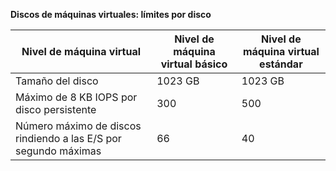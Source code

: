 **Discos de máquinas virtuales: límites por disco**

 Nivel de máquina virtual | Nivel de máquina virtual básico | Nivel de máquina virtual estándar
---|---|---
Tamaño del disco | 1023 GB | 1023 GB
Máximo de 8 KB IOPS por disco persistente | 300 | 500
Número máximo de discos rindiendo a las E/S por segundo máximas | 66 | 40

<!---HONumber=AcomDC_0413_2016-->